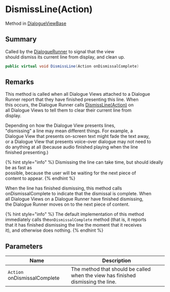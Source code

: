# DismissLine(Action)

Method in [DialogueViewBase](yarn.unity.legacy.dialogueviewbase.md)

## Summary

Called by the [DialogueRunner](yarn.unity.dialoguerunner.md) to signal that the view\
should dismiss its current line from display, and clean up.

```csharp
public virtual void DismissLine(Action onDismissalComplete)
```

## Remarks

This method is called when all Dialogue Views attached to a Dialogue\
Runner report that they have finished presenting this line. When\
this occurs, the Dialogue Runner calls [DismissLine(Action)](yarn.unity.legacy.dialogueviewbase.dismissline.md) on\
all Dialogue Views to tell them to clear their current line from\
display.

Depending on how the Dialogue View presents lines,\
"dismissing" a line may mean different things. For example, a\
Dialogue View that presents on-screen text might fade the text away,\
or a Dialogue View that presents voice-over dialogue may not need to\
do anything at all (because audio finished playing when the line\
finished presenting.)

{% hint style="info" %}
Dismissing the line can take time, but should ideally be as fast as\
possible, because the user will be waiting for the next piece of\
content to appear.
{% endhint %}

When the line has finished dismissing, this method calls\
onDismissalComplete to indicate that the dismissal is complete. When\
all Dialogue Views on a Dialogue Runner have finished dismissing,\
the Dialogue Runner moves on to the next piece of content.

{% hint style="info" %}
The default implementation of this method immediately calls the`onDismissalComplete` method (that is, it reports\
that it has finished dismissing the line the moment that it receives\
it), and otherwise does nothing.
{% endhint %}

## Parameters

| Name                         | Description                                                                      |
| ---------------------------- | -------------------------------------------------------------------------------- |
| `Action` onDismissalComplete | The method that should be called when the view has finished dismissing the line. |
